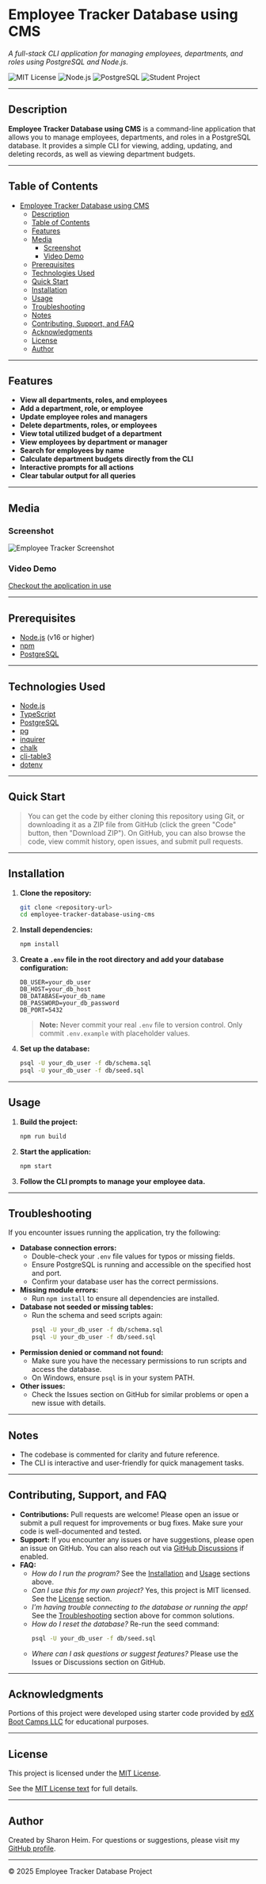 # Employee Tracker Database using CMS

_A full-stack CLI application for managing employees, departments, and roles using PostgreSQL and Node.js._

![MIT License](https://img.shields.io/badge/license-MIT-blue.svg)
![Node.js](https://img.shields.io/badge/Node.js-16%2B-brightgreen)
![PostgreSQL](https://img.shields.io/badge/PostgreSQL-Database-blue)
![Student Project](https://img.shields.io/badge/student_project-s_heim-yellow)

---

## Description

**Employee Tracker Database using CMS** is a command-line application that allows you to manage employees, departments, and roles in a PostgreSQL database. It provides a simple CLI for viewing, adding, updating, and deleting records, as well as viewing department budgets.

---

## Table of Contents

- [Employee Tracker Database using CMS](#employee-tracker-database-using-cms)
  - [Description](#description)
  - [Table of Contents](#table-of-contents)
  - [Features](#features)
  - [Media](#media)
    - [Screenshot](#screenshot)
    - [Video Demo](#video-demo)
  - [Prerequisites](#prerequisites)
  - [Technologies Used](#technologies-used)
  - [Quick Start](#quick-start)
  - [Installation](#installation)
  - [Usage](#usage)
  - [Troubleshooting](#troubleshooting)
  - [Notes](#notes)
  - [Contributing, Support, and FAQ](#contributing-support-and-faq)
  - [Acknowledgments](#acknowledgments)
  - [License](#license)
  - [Author](#author)

---

## Features

- **View all departments, roles, and employees**
- **Add a department, role, or employee**
- **Update employee roles and managers**
- **Delete departments, roles, or employees**
- **View total utilized budget of a department**
- **View employees by department or manager**
- **Search for employees by name**
- **Calculate department budgets directly from the CLI**
- **Interactive prompts for all actions**
- **Clear tabular output for all queries**

---

## Media

### Screenshot

![Employee Tracker Screenshot](Assets/employeetracker.png)

### Video Demo

[Checkout the application in use](https://drive.google.com/file/d/1NT2wX6xkN-Jq-wIeR9K-pQviQRZ17PaW/view?usp=sharing)

---

## Prerequisites

- [Node.js](https://nodejs.org/) (v16 or higher)
- [npm](https://www.npmjs.com/)
- [PostgreSQL](https://www.postgresql.org/)

---

## Technologies Used

- [Node.js](https://nodejs.org/)
- [TypeScript](https://www.typescriptlang.org/)
- [PostgreSQL](https://www.postgresql.org/)
- [pg](https://node-postgres.com/)
- [inquirer](https://www.npmjs.com/package/inquirer)
- [chalk](https://www.npmjs.com/package/chalk)
- [cli-table3](https://www.npmjs.com/package/cli-table3)
- [dotenv](https://www.npmjs.com/package/dotenv)

---

## Quick Start

> You can get the code by either cloning this repository using Git, or downloading it as a ZIP file from GitHub (click the green "Code" button, then "Download ZIP").
> On GitHub, you can also browse the code, view commit history, open issues, and submit pull requests.

---

## Installation

1. **Clone the repository:**
    ```sh
    git clone <repository-url>
    cd employee-tracker-database-using-cms
    ```

2. **Install dependencies:**
    ```sh
    npm install
    ```

3. **Create a `.env` file in the root directory and add your database configuration:**
    ```env
    DB_USER=your_db_user
    DB_HOST=your_db_host
    DB_DATABASE=your_db_name
    DB_PASSWORD=your_db_password
    DB_PORT=5432
    ```
    > **Note:** Never commit your real `.env` file to version control. Only commit `.env.example` with placeholder values.

4. **Set up the database:**
    ```sh
    psql -U your_db_user -f db/schema.sql
    psql -U your_db_user -f db/seed.sql
    ```

---

## Usage

1. **Build the project:**
    ```sh
    npm run build
    ```

2. **Start the application:**
    ```sh
    npm start
    ```

3. **Follow the CLI prompts to manage your employee data.**

---

## Troubleshooting

If you encounter issues running the application, try the following:

- **Database connection errors:**
  - Double-check your `.env` file values for typos or missing fields.
  - Ensure PostgreSQL is running and accessible on the specified host and port.
  - Confirm your database user has the correct permissions.
- **Missing module errors:**
  - Run `npm install` to ensure all dependencies are installed.
- **Database not seeded or missing tables:**
  - Run the schema and seed scripts again:
    ```sh
    psql -U your_db_user -f db/schema.sql
    psql -U your_db_user -f db/seed.sql
    ```
- **Permission denied or command not found:**
  - Make sure you have the necessary permissions to run scripts and access the database.
  - On Windows, ensure `psql` is in your system PATH.
- **Other issues:**
  - Check the Issues section on GitHub for similar problems or open a new issue with details.

---

## Notes

- The codebase is commented for clarity and future reference.
- The CLI is interactive and user-friendly for quick management tasks.

---

## Contributing, Support, and FAQ

- **Contributions:**
  Pull requests are welcome! Please open an issue or submit a pull request for improvements or bug fixes. Make sure your code is well-documented and tested.
- **Support:**
  If you encounter any issues or have suggestions, please open an issue on GitHub. You can also reach out via [GitHub Discussions](https://github.com/heimsharon/employee-tracker-database-using-cms/discussions) if enabled.
- **FAQ:**
    - _How do I run the program?_
      See the [Installation](#installation) and [Usage](#usage) sections above.
    - _Can I use this for my own project?_
      Yes, this project is MIT licensed. See the [License](#license) section.
    - _I'm having trouble connecting to the database or running the app!_
      See the [Troubleshooting](#troubleshooting) section above for common solutions.
    - _How do I reset the database?_
      Re-run the seed command:
      ```sh
      psql -U your_db_user -f db/seed.sql
      ```
    - _Where can I ask questions or suggest features?_
      Please use the Issues or Discussions section on GitHub.

---

## Acknowledgments

Portions of this project were developed using starter code provided by [edX Boot Camps LLC](https://bootcamp.edx.org/) for educational purposes.

---

## License

This project is licensed under the [MIT License](./LICENSE.txt).

See the [MIT License text](https://opensource.org/licenses/MIT) for full details.

---

## Author

Created by Sharon Heim.
For questions or suggestions, please visit my [GitHub profile](https://github.com/heimsharon).

---

© 2025 Employee Tracker Database Project